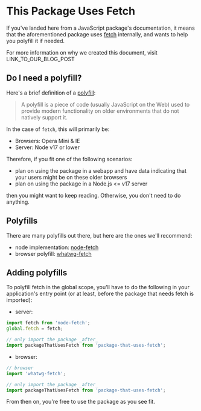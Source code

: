 # This Package Uses Fetch

If you've landed here from a JavaScript package's documentation, it means that the aforementioned package uses [fetch](https://developer.mozilla.org/en-US/docs/Web/API/Fetch_API) internally, and wants to help you polyfill it if needed.

For more information on why we created this document, visit LINK_TO_OUR_BLOG_POST

## Do I need a polyfill?

Here's a brief definition of a [polyfill](https://developer.mozilla.org/en-US/docs/Glossary/Polyfill):

> A polyfill is a piece of code (usually JavaScript on the Web) used to provide modern functionality on older environments that do not natively support it.

In the case of `fetch`, this will primarily be:

- Browsers: Opera Mini & IE
- Server: Node v17 or lower

Therefore, if you fit one of the following scenarios:
- plan on using the package in a webapp and have data indicating that your users might be on these older browsers
- plan on using the package in a Node.js <= v17 server 

then you might want to keep reading. Otherwise, you don't need to do anything.

## Polyfills

There are many polyfills out there, but here are the ones we'll recommend:

- node implementation: [node-fetch](https://github.com/bitinn/node-fetch)
- browser polyfill: [whatwg-fetch](https://github.com/github/fetch)

## Adding polyfills

To polyfill fetch in the global scope, you'll have to do the following in your application's entry point (or at least, before the package that needs fetch is imported):


- server:

```ts
import fetch from 'node-fetch';
global.fetch = fetch;

// only import the package _after_
import packageThatUsesFetch from 'package-that-uses-fetch';
```

- browser:

```ts
// browser
import 'whatwg-fetch';

// only import the package _after_
import packageThatUsesFetch from 'package-that-uses-fetch';
```


From then on, you're free to use the package as you see fit.
